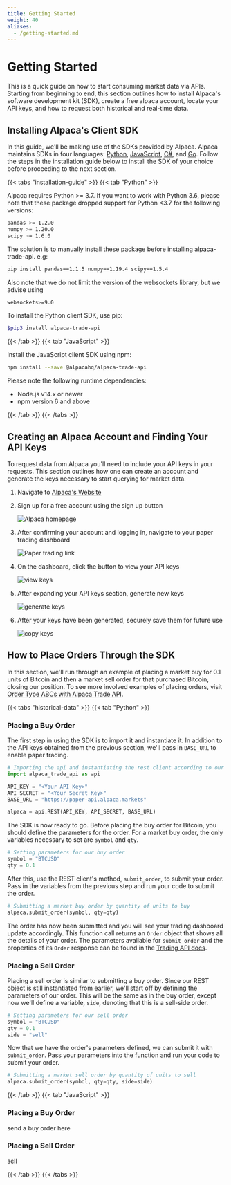 ```yaml
---
title: Getting Started
weight: 40
aliases:
  - /getting-started.md
---
```


# Getting Started

This is a quick guide on how to start consuming market data via
APIs. Starting from beginning to end, this section outlines how to install
Alpaca's software development kit (SDK), create a free alpaca account, locate
your API keys, and how to request both historical and real-time data.

## Installing Alpaca's Client SDK

In this guide, we'll be making use of the SDKs
provided by Alpaca. Alpaca maintains SDKs in four languages: [Python](https://github.com/alpacahq/alpaca-trade-api-python), [JavaScript](https://github.com/alpacahq/alpaca-trade-api-js),
[C#](https://github.com/alpacahq/alpaca-trade-api-csharp), and [Go](https://github.com/alpacahq/alpaca-trade-api-go). Follow the steps in the installation guide below to install the SDK of your choice before proceeding to the next section.

{{< tabs "installation-guide" >}}
{{< tab "Python" >}}

Alpaca requires Python >= 3.7. If you want to work with Python 3.6, please note
that these package dropped support for Python <3.7 for the following versions:

```sh
pandas >= 1.2.0
numpy >= 1.20.0
scipy >= 1.6.0
```

The solution is to manually install these package before installing alpaca-trade-api. e.g:

```sh
pip install pandas==1.1.5 numpy==1.19.4 scipy==1.5.4
```

Also note that we do not limit the version of the websockets library, but we
advise using

```sh
websockets>=9.0
```

To install the Python client SDK, use pip:

```sh
$pip3 install alpaca-trade-api
```

{{< /tab >}}
{{< tab "JavaScript" >}}

Install the JavaScript client SDK using npm:

```sh
npm install --save @alpacahq/alpaca-trade-api
```

Please note the following runtime dependencies:

- Node.js v14.x or newer
- npm version 6 and above

{{< /tab >}}
{{< /tabs >}}

## Creating an Alpaca Account and Finding Your API Keys

To request data from Alpaca you'll need to include your API keys in your
requests. This section outlines how one can create an account and generate
the keys necessary to start querying for market data.

1. Navigate to [Alpaca's Website](https://alpaca.markets)
2. Sign up for a free account using the sign up button

   ![Alpaca homepage](../images/alpaca_homepage.png)

3. After confirming your account and logging in, navigate to your paper
   trading dashboard

   ![Paper trading link](../images/paper_dashboard.png)

4. On the dashboard, click the button to view your API keys

   ![view keys](../images/view_keys.png)

5. After expanding your API keys section, generate new keys

   ![generate keys](../images/generate_keys.png)

6. After your keys have been generated, securely save them for future use

   ![copy keys](../images/copy_keys.png)

## How to Place Orders Through the SDK

In this section, we'll run through an example of placing a market buy for 0.1 units of Bitcoin and then a market sell order for that purchased Bitcoin, closing our
position. To see more involved examples of placing orders, visit
[Order Type ABCs with Alpaca Trade API](https://colab.research.google.com/drive/1ofIXDspe4LNXH7CXfArxOZuIOoAg1Uak?usp=sharing).

{{< tabs "historical-data" >}}
{{< tab "Python" >}}

### Placing a Buy Order

The first step in using the SDK is to import it and instantiate it. In addition
to the API keys obtained from the previous section, we'll pass in `BASE_URL` to enable paper trading.

```py
# Importing the api and instantiating the rest client according to our keys
import alpaca_trade_api as api

API_KEY = "<Your API Key>"
API_SECRET = "<Your Secret Key>"
BASE_URL = "https://paper-api.alpaca.markets"

alpaca = api.REST(API_KEY, API_SECRET, BASE_URL)
```

The SDK is now ready to go. Before placing the buy order for Bitcoin, you
should define the parameters for the order. For a market buy order, the only
variables necessary to set are `symbol` and `qty`.

```py
# Setting parameters for our buy order
symbol = "BTCUSD"
qty = 0.1
```

After this, use the REST client's method, `submit_order`, to submit your order. Pass in
the variables from the previous step and run your code to submit the order.

```py
# Submitting a market buy order by quantity of units to buy
alpaca.submit_order(symbol, qty=qty)
```

The order has now been submitted and you will see your trading dashboard update
accordingly. This
function call returns an `Order` object that shows all the details of your order.
The parameters available for `submit_order` and the properties of its `Order` response
can be found in the [Trading API docs](../../api-references/trading-api/orders).

### Placing a Sell Order

Placing a sell order is similar to submitting a buy order. Since our REST
object is still instantiated from earlier, we'll start off by defining the
parameters of our order. This will be the same as in the buy order, except
now we'll define a variable, `side`, denoting that this is a sell-side order.

```py
# Setting parameters for our sell order
symbol = "BTCUSD"
qty = 0.1
side = "sell"
```

Now that we have the order's parameters defined, we can submit it with
`submit_order`. Pass your parameters into the function and run your code to
submit your order.

```py
# Submitting a market sell order by quantity of units to sell
alpaca.submit_order(symbol, qty=qty, side=side)
```

{{< /tab >}}
{{< tab "JavaScript" >}}

### Placing a Buy Order

send a buy order here

### Placing a Sell Order

sell

{{< /tab >}}
{{< /tabs >}}
